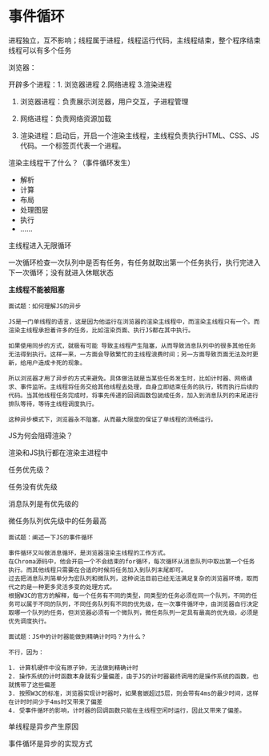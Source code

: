 # 事件循环

进程独立，互不影响；线程属于进程，线程运行代码，主线程结束，整个程序结束 线程可以有多个任务

浏览器： 

开辟多个进程：1. 浏览器进程 2.网络进程 3.渲染进程



1. 浏览器进程：负责展示浏览器，用户交互，子进程管理

2. 网络进程：负责网络资源加载
3. 渲染进程：启动后，开启一个渲染主线程，主线程负责执行HTML、CSS、JS代码。一个标签页代表一个进程。

渲染主线程干了什么？（事件循环发生）

- 解析
- 计算
- 布局
- 处理图层
- 执行
- ......

主线程进入无限循环

一次循环检查一次队列中是否有任务，有任务就取出第一个任务执行，执行完进入下一次循环；没有就进入休眠状态



**主线程不能被阻塞**

```
面试题：如何理解JS的异步

JS是一门单线程的语言，这是因为他运行在浏览器的渲染主线程中，而渲染主线程只有一个。而渲染主线程承担着许多的任务，比如渲染页面、执行JS都在其中执行。

如果使用同步的方式，就极有可能 导致主线程产生阻塞，从而导致消息队列中的很多其他任务无法得到执行。这样一来，一方面会导致繁忙的主线程浪费时间；另一方面导致页面无法及时更新，给用户造成卡死的现象。

所以浏览器才用了异步的方式来避免。具体做法就是当某些任务发生时，比如计时器、网络请求、事件监听。主线程将任务交给其他线程去处理，自身立即结束任务的执行，转而执行后续的代码。当其他线程任务完成时，将事先传递的回调函数包装成任务，加入到消息队列的末尾进行排队等待，等待主线程调度执行。

这种异步模式下，浏览器永不阻塞，从而最大限度的保证了单线程的流畅运行。
```



JS为何会阻碍渲染？

渲染和JS执行都在渲染主进程中



任务优先级？

任务没有优先级

消息队列是有优先级的

微任务队列优先级中的任务最高

```
面试题：阐述一下JS的事件循环

事件循环又叫做消息循环，是浏览器渲染主线程的工作方式。
在Chroma源码中，他会开启一个不会结束的for循环，每次循环从消息队列中取出第一个任务执行。而其他线程只需要在合适的时候将任务加入到队列末尾即可。
过去把消息队列简单分为宏队列和微队列，这种说法目前已经无法满足复杂的浏览器环境，取而代之的是一种更多灵活多变的处理方式。
根据W3C的官方的解释，每一个任务有不同的类型，同类型的任务必须在同一个队列，不同的任务可以属于不同的队列，不同任务队列有不同的优先级，在一次事件循环中，由浏览器自行决定取哪一个队列的任务，但浏览器必须有一个微队列，微任务队列一定具有最高的优先级，必须是优先调度执行。

面试题：JS中的计时器能做到精确计时吗？为什么？

不行，因为：

1. 计算机硬件中没有原子钟，无法做到精确计时
2. 操作系统的计时函数本身就有少量偏差，由于JS的计时器最终调用的是操作系统的函数，也就携带了这些偏差
3. 按照W3C的标准，浏览器实现计时器时，如果套嵌超过5层，则会带有4ms的最少时间，这样在计时时间少于4ms时又带来了偏差
4. 受事件循环的影响，计时器的回调函数只能在主线程空闲时运行，因此又带来了偏差。
```

单线程是异步产生原因

事件循环是异步的实现方式